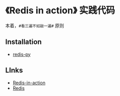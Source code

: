 # 《Redis in action》 实践代码

本着，`#看三遍不如敲一遍#` 原则

## Installation

 * [redis-py](https://github.com/andymccurdy/redis-py)

## LInks

 * [Redis-in-action](https://github.com/josiahcarlson/redis-in-action)
 * [Redis](http://redis.io/)
